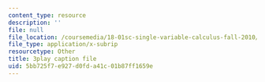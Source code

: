 ```yaml
---
content_type: resource
description: ''
file: null
file_location: /coursemedia/18-01sc-single-variable-calculus-fall-2010/5bb725f7e927d0fda41c01b87ff1659e_ryLdyDrBfvI.srt
file_type: application/x-subrip
resourcetype: Other
title: 3play caption file
uid: 5bb725f7-e927-d0fd-a41c-01b87ff1659e
---
```

